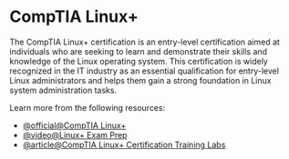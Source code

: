 # CompTIA Linux+

The CompTIA Linux+ certification is an entry-level certification aimed at individuals who are seeking to learn and demonstrate their skills and knowledge of the Linux operating system. This certification is widely recognized in the IT industry as an essential qualification for entry-level Linux administrators and helps them gain a strong foundation in Linux system administration tasks.

Learn more from the following resources:

- [@official@CompTIA Linux+](https://www.comptia.org/certifications/linux)
- [@video@Linux+ Exam Prep](https://www.youtube.com/watch?v=niPWk7tgD2Q&list=PL78ppT-_wOmuwT9idLvuoKOn6UYurFKCp)
- [@article@CompTIA Linux+ Certification Training Labs](https://github.com/labex-labs/comptia-linux-plus-training-labs)